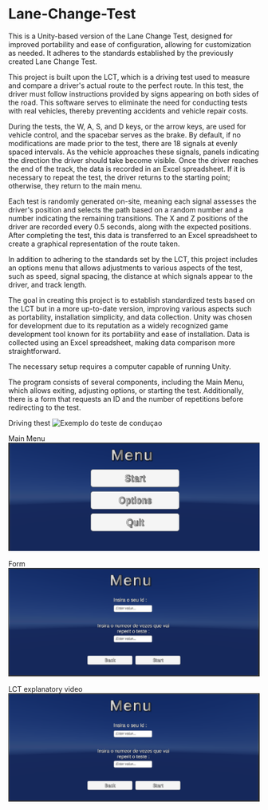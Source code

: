 # Lane-Change-Test
This is a Unity-based version of the Lane Change Test, designed for improved portability and ease of configuration, allowing for customization as needed. It adheres to the standards established by the previously created Lane Change Test.

This project is built upon the LCT, which is a driving test used to measure and compare a driver's actual route to the perfect route. In this test, the driver must follow instructions provided by signs appearing on both sides of the road. This software serves to eliminate the need for conducting tests with real vehicles, thereby preventing accidents and vehicle repair costs.

During the tests, the W, A, S, and D keys, or the arrow keys, are used for vehicle control, and the spacebar serves as the brake. By default, if no modifications are made prior to the test, there are 18 signals at evenly spaced intervals. As the vehicle approaches these signals, panels indicating the direction the driver should take become visible. Once the driver reaches the end of the track, the data is recorded in an Excel spreadsheet. If it is necessary to repeat the test, the driver returns to the starting point; otherwise, they return to the main menu.

Each test is randomly generated on-site, meaning each signal assesses the driver's position and selects the path based on a random number and a number indicating the remaining transitions. The X and Z positions of the driver are recorded every 0.5 seconds, along with the expected positions. After completing the test, this data is transferred to an Excel spreadsheet to create a graphical representation of the route taken.

In addition to adhering to the standards set by the LCT, this project includes an options menu that allows adjustments to various aspects of the test, such as speed, signal spacing, the distance at which signals appear to the driver, and track length.

The goal in creating this project is to establish standardized tests based on the LCT but in a more up-to-date version, improving various aspects such as portability, installation simplicity, and data collection. Unity was chosen for development due to its reputation as a widely recognized game development tool known for its portability and ease of installation. Data is collected using an Excel spreadsheet, making data comparison more straightforward.

The necessary setup requires a computer capable of running Unity.

The program consists of several components, including the Main Menu, which allows exiting, adjusting options, or starting the test. Additionally, there is a form that requests an ID and the number of repetitions before redirecting to the test.

Driving thest
![Exemplo do teste de conduçao](https://github.com/TiagoNoite/Lane-Change-Test/blob/main/teste%20condu%C3%A7ao.png?raw=true)

Main Menu
![Main Menu](https://github.com/TiagoNoite/Lane-Change-Test/blob/main/main%20menu.png?raw=true)

Form 
![Formulario](https://github.com/TiagoNoite/Lane-Change-Test/blob/main/Form%20menu.png?raw=true)


LCT explanatory video
[![LCT video](https://github.com/TiagoNoite/Lane-Change-Test/blob/main/Form%20menu.png?raw=true)](https://youtu.be/mqZ4YszFulQ)
